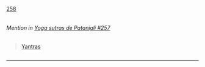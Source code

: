 [258](https://github.com/guilhermeprokisch/guilherme/issues/258) 
###### 




 ######  Mention in [Yoga sutras de Patanjali #257](Yoga-sutras-de-Patanjali-#257)  
 > [Yantras](Yantras.md) 


![]()

-------------------------------------------------------------------------------

